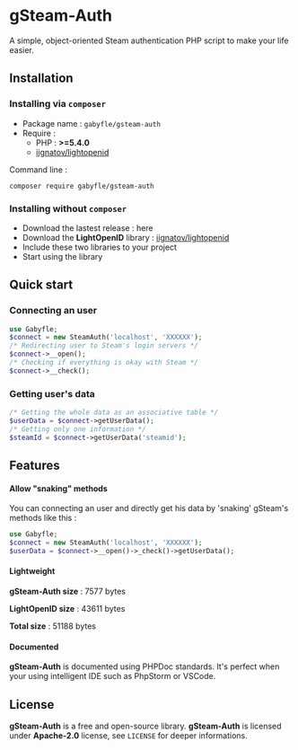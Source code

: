 # gSteam-Auth
A simple, object-oriented Steam authentication PHP script to make your life easier.

## Installation

### Installing via `composer`
- Package name : `gabyfle/gsteam-auth`
- Require :
    - PHP : **>=5.4.0**
    - [iignatov/lightopenid](https://github.com/iignatov/LightOpenID)

Command line : 
```
composer require gabyfle/gsteam-auth
```
### Installing without `composer`
- Download the lastest release : here
- Download the **LightOpenID** library : [iignatov/lightopenid](https://github.com/iignatov/LightOpenID)
- Include these two libraries to your project
- Start using the library

## Quick start

### Connecting an user
```php
use Gabyfle;
$connect = new SteamAuth('localhost', 'XXXXXX');
/* Redirecting user to Steam's login servers */
$connect->__open();
/* Checking if everything is okay with Steam */
$connect->__check();
```
### Getting user's data
```php
/* Getting the whole data as an associative table */
$userData = $connect->getUserData();
/* Getting only one information */
$steamId = $connect->getUserData('steamid');
```

## Features
#### Allow "snaking" methods
You can connecting an user and directly get his data by 'snaking' gSteam's methods like this :
```php
use Gabyfle;
$connect = new SteamAuth('localhost', 'XXXXXX');
$userData = $connect->__open()->_check()->getUserData();
```
#### Lightweight
**gSteam-Auth size** : 7577 bytes

**LightOpenID size** : 43611 bytes

**Total size** : 51188 bytes

#### Documented
**gSteam-Auth** is documented using PHPDoc standards. It's perfect when your using intelligent IDE such as PhpStorm or VSCode.

## License
**gSteam-Auth** is a free and open-source library. **gSteam-Auth** is licensed under **Apache-2.0** license, see `LICENSE` for deeper informations.